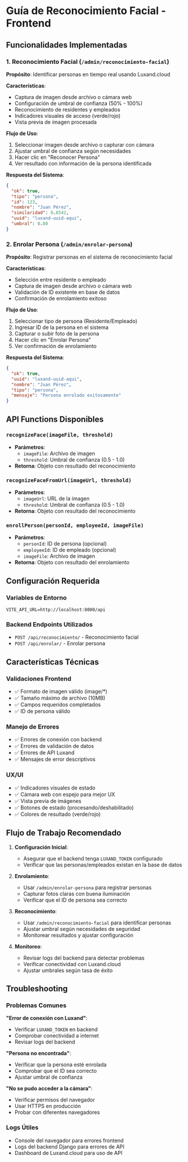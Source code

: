 # Guía de Reconocimiento Facial - Frontend

## Funcionalidades Implementadas

### 1. Reconocimiento Facial (`/admin/reconocimiento-facial`)

**Propósito**: Identificar personas en tiempo real usando Luxand.cloud

**Características**:
- Captura de imagen desde archivo o cámara web
- Configuración de umbral de confianza (50% - 100%)
- Reconocimiento de residentes y empleados
- Indicadores visuales de acceso (verde/rojo)
- Vista previa de imagen procesada

**Flujo de Uso**:
1. Seleccionar imagen desde archivo o capturar con cámara
2. Ajustar umbral de confianza según necesidades
3. Hacer clic en "Reconocer Persona"
4. Ver resultado con información de la persona identificada

**Respuesta del Sistema**:
```json
{
  "ok": true,
  "tipo": "persona",
  "id": 123,
  "nombre": "Juan Pérez",
  "similaridad": 0.8542,
  "uuid": "luxand-uuid-aqui",
  "umbral": 0.80
}
```

### 2. Enrolar Persona (`/admin/enrolar-persona`)

**Propósito**: Registrar personas en el sistema de reconocimiento facial

**Características**:
- Selección entre residente o empleado
- Captura de imagen desde archivo o cámara web
- Validación de ID existente en base de datos
- Confirmación de enrolamiento exitoso

**Flujo de Uso**:
1. Seleccionar tipo de persona (Residente/Empleado)
2. Ingresar ID de la persona en el sistema
3. Capturar o subir foto de la persona
4. Hacer clic en "Enrolar Persona"
5. Ver confirmación de enrolamiento

**Respuesta del Sistema**:
```json
{
  "ok": true,
  "uuid": "luxand-uuid-aqui",
  "nombre": "Juan Pérez",
  "tipo": "persona",
  "mensaje": "Persona enrolado exitosamente"
}
```

## API Functions Disponibles

### `recognizeFace(imageFile, threshold)`
- **Parámetros**: 
  - `imageFile`: Archivo de imagen
  - `threshold`: Umbral de confianza (0.5 - 1.0)
- **Retorna**: Objeto con resultado del reconocimiento

### `recognizeFaceFromUrl(imageUrl, threshold)`
- **Parámetros**:
  - `imageUrl`: URL de la imagen
  - `threshold`: Umbral de confianza (0.5 - 1.0)
- **Retorna**: Objeto con resultado del reconocimiento

### `enrollPerson(personId, employeeId, imageFile)`
- **Parámetros**:
  - `personId`: ID de persona (opcional)
  - `employeeId`: ID de empleado (opcional)
  - `imageFile`: Archivo de imagen
- **Retorna**: Objeto con resultado del enrolamiento

## Configuración Requerida

### Variables de Entorno
```env
VITE_API_URL=http://localhost:8000/api
```

### Backend Endpoints Utilizados
- `POST /api/reconocimiento/` - Reconocimiento facial
- `POST /api/enrolar/` - Enrolar persona

## Características Técnicas

### Validaciones Frontend
- ✅ Formato de imagen válido (image/*)
- ✅ Tamaño máximo de archivo (10MB)
- ✅ Campos requeridos completados
- ✅ ID de persona válido

### Manejo de Errores
- ✅ Errores de conexión con backend
- ✅ Errores de validación de datos
- ✅ Errores de API Luxand
- ✅ Mensajes de error descriptivos

### UX/UI
- ✅ Indicadores visuales de estado
- ✅ Cámara web con espejo para mejor UX
- ✅ Vista previa de imágenes
- ✅ Botones de estado (procesando/deshabilitado)
- ✅ Colores de resultado (verde/rojo)

## Flujo de Trabajo Recomendado

1. **Configuración Inicial**:
   - Asegurar que el backend tenga `LUXAND_TOKEN` configurado
   - Verificar que las personas/empleados existan en la base de datos

2. **Enrolamiento**:
   - Usar `/admin/enrolar-persona` para registrar personas
   - Capturar fotos claras con buena iluminación
   - Verificar que el ID de persona sea correcto

3. **Reconocimiento**:
   - Usar `/admin/reconocimiento-facial` para identificar personas
   - Ajustar umbral según necesidades de seguridad
   - Monitorear resultados y ajustar configuración

4. **Monitoreo**:
   - Revisar logs del backend para detectar problemas
   - Verificar conectividad con Luxand.cloud
   - Ajustar umbrales según tasa de éxito

## Troubleshooting

### Problemas Comunes

**"Error de conexión con Luxand"**:
- Verificar `LUXAND_TOKEN` en backend
- Comprobar conectividad a internet
- Revisar logs del backend

**"Persona no encontrada"**:
- Verificar que la persona esté enrolada
- Comprobar que el ID sea correcto
- Ajustar umbral de confianza

**"No se pudo acceder a la cámara"**:
- Verificar permisos del navegador
- Usar HTTPS en producción
- Probar con diferentes navegadores

### Logs Útiles
- Console del navegador para errores frontend
- Logs del backend Django para errores de API
- Dashboard de Luxand.cloud para uso de API
